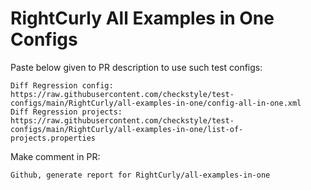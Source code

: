 # RightCurly All Examples in One Configs
Paste below given to PR description to use such test configs:
```
Diff Regression config: https://raw.githubusercontent.com/checkstyle/test-configs/main/RightCurly/all-examples-in-one/config-all-in-one.xml
Diff Regression projects: https://raw.githubusercontent.com/checkstyle/test-configs/main/RightCurly/all-examples-in-one/list-of-projects.properties
```
Make comment in PR:
```
Github, generate report for RightCurly/all-examples-in-one
```
